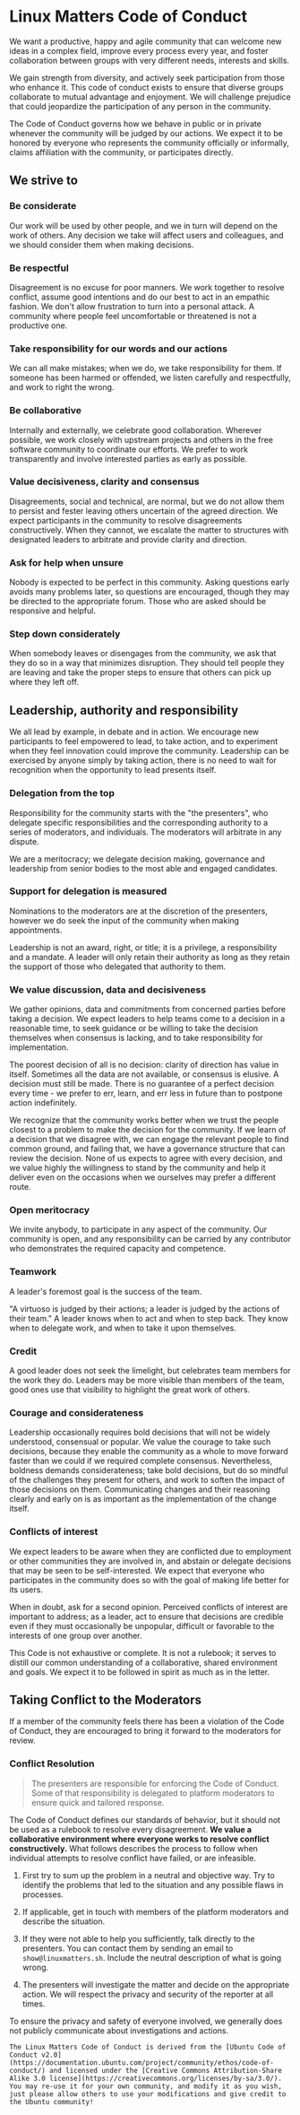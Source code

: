 # Linux Matters Code of Conduct

We want a productive, happy and agile community that can welcome new ideas in a complex field, improve every process every year, and foster collaboration between groups with very different needs, interests and skills.

We gain strength from diversity, and actively seek participation from those who enhance it. This code of conduct exists to ensure that diverse groups collaborate to mutual advantage and enjoyment. We will challenge prejudice that could jeopardize the participation of any person in the community.

The Code of Conduct governs how we behave in public or in private whenever the community will be judged by our actions. We expect it to be honored by everyone who represents the community officially or informally, claims affiliation with the community, or participates directly.

## We strive to

### Be considerate

Our work will be used by other people, and we in turn will depend on the work of others. Any decision we take will affect users and colleagues, and we should consider them when making decisions.

### Be respectful

Disagreement is no excuse for poor manners. We work together to resolve conflict, assume good intentions and do our best to act in an empathic fashion. We don't allow frustration to turn into a personal attack. A community where people feel uncomfortable or threatened is not a productive one.

### Take responsibility for our words and our actions

We can all make mistakes; when we do, we take responsibility for them. If someone has been harmed or offended, we listen carefully and respectfully, and work to right the wrong.

### Be collaborative

Internally and externally, we celebrate good collaboration. Wherever possible, we work closely with upstream projects and others in the free software community to coordinate our efforts. We prefer to work transparently and involve interested parties as early as possible.

### Value decisiveness, clarity and consensus

Disagreements, social and technical, are normal, but we do not allow them to persist and fester leaving others uncertain of the agreed direction. We expect participants in the community to resolve disagreements constructively. When they cannot, we escalate the matter to structures with designated leaders to arbitrate and provide clarity and direction.

### Ask for help when unsure

Nobody is expected to be perfect in this community. Asking questions early avoids many problems later, so questions are encouraged, though they may be directed to the appropriate forum. Those who are asked should be responsive and helpful.

### Step down considerately

When somebody leaves or disengages from the community, we ask that they do so in a way that minimizes disruption. They should tell people they are leaving and take the proper steps to ensure that others can pick up where they left off.

## Leadership, authority and responsibility

We all lead by example, in debate and in action. We encourage new participants to feel empowered to lead, to take action, and to experiment when they feel innovation could improve the community. Leadership can be exercised by anyone simply by taking action, there is no need to wait for recognition when the opportunity to lead presents itself.

### Delegation from the top

Responsibility for the community starts with the "the presenters", who delegate specific responsibilities and the corresponding authority to a series of moderators, and individuals. The moderators will arbitrate in any dispute.

We are a meritocracy; we delegate decision making, governance and leadership from senior bodies to the most able and engaged candidates.

### Support for delegation is measured

Nominations to the moderators are at the discretion of the presenters, however we do seek the input of the community when making appointments.

Leadership is not an award, right, or title; it is a privilege, a responsibility and a mandate. A leader will only retain their authority as long as they retain the support of those who delegated that authority to them.

### We value discussion, data and decisiveness

We gather opinions, data and commitments from concerned parties before taking a decision. We expect leaders to help teams come to a decision in a reasonable time, to seek guidance or be willing to take the decision themselves when consensus is lacking, and to take responsibility for implementation.

The poorest decision of all is no decision: clarity of direction has value in itself. Sometimes all the data are not available, or consensus is elusive. A decision must still be made. There is no guarantee of a perfect decision every time - we prefer to err, learn, and err less in future than to postpone action indefinitely.

We recognize that the community works better when we trust the people closest to a problem to make the decision for the community. If we learn of a decision that we disagree with, we can engage the relevant people to find common ground, and failing that, we have a governance structure that can review the decision. None of us expects to agree with every decision, and we value highly the willingness to stand by the community and help it deliver even on the occasions when we ourselves may prefer a different route.

### Open meritocracy

We invite anybody, to participate in any aspect of the community. Our community is open, and any responsibility can be carried by any contributor who demonstrates the required capacity and competence.

### Teamwork

A leader's foremost goal is the success of the team.

"A virtuoso is judged by their actions; a leader is judged by the actions of their team." A leader knows when to act and when to step back. They know when to delegate work, and when to take it upon themselves.

### Credit

A good leader does not seek the limelight, but celebrates team members for the work they do. Leaders may be more visible than members of the team, good ones use that visibility to highlight the great work of others.

### Courage and considerateness

Leadership occasionally requires bold decisions that will not be widely understood, consensual or popular. We value the courage to take such decisions, because they enable the community as a whole to move forward faster than we could if we required complete consensus. Nevertheless, boldness demands considerateness; take bold decisions, but do so mindful of the challenges they present for others, and work to soften the impact of those decisions on them. Communicating changes and their reasoning clearly and early on is as important as the implementation of the change itself.

### Conflicts of interest

We expect leaders to be aware when they are conflicted due to employment or other communities they are involved in, and abstain or delegate decisions that may be seen to be self-interested. We expect that everyone who participates in the community does so with the goal of making life better for its users.

When in doubt, ask for a second opinion. Perceived conflicts of interest are important to address; as a leader, act to ensure that decisions are credible even if they must occasionally be unpopular, difficult or favorable to the interests of one group over another.

This Code is not exhaustive or complete. It is not a rulebook; it serves to distill our common understanding of a collaborative, shared environment and goals. We expect it to be followed in spirit as much as in the letter.

## Taking Conflict to the Moderators

If a member of the community feels there has been a violation of the Code of Conduct, they are encouraged to bring it forward to the moderators for review.

### Conflict Resolution

> The presenters are responsible for enforcing the Code of Conduct. Some of that responsibility is delegated to platform moderators to ensure quick and tailored response.

The Code of Conduct defines our standards of behavior, but it should not be used as a rulebook to resolve every disagreement. **We value a collaborative environment where everyone works to resolve conflict constructively.** What follows describes the process to follow when individual attempts to resolve conflict have failed, or are infeasible.

1. First try to sum up the problem in a neutral and objective way. Try to identify the problems that led to the situation and any possible flaws in processes.

2. If applicable, get in touch with members of the platform moderators and describe the situation.

3. If they were not able to help you sufficiently, talk directly to the presenters. You can contact them by sending an email to `show@linuxmatters.sh`. Include the neutral description of what is going wrong.

4. The presenters will investigate the matter and decide on the appropriate action. We will respect the privacy and security of the reporter at all times.

To ensure the privacy and safety of everyone involved, we generally does not publicly communicate about investigations and actions.


```{note}
The Linux Matters Code of Conduct is derived from the [Ubuntu Code of Conduct v2.0](https://documentation.ubuntu.com/project/community/ethos/code-of-conduct/) and licensed under the [Creative Commons Attribution-Share Alike 3.0 license](https://creativecommons.org/licenses/by-sa/3.0/). You may re-use it for your own community, and modify it as you wish, just please allow others to use your modifications and give credit to the Ubuntu community!
```
